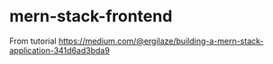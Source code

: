 # mern-stack-frontend
From tutorial https://medium.com/@ergilaze/building-a-mern-stack-application-341d6ad3bda9
